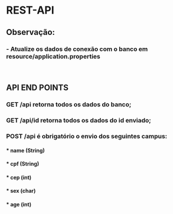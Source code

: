 # REST-API

<h2>Observação:</h2>
<h3>- Atualize os dados de conexão com o banco em resource/application.properties</h3>
<br>
<h2>API END POINTS</h2>
<h3>GET /api retorna todos os dados do banco;</h3>
<h3>GET /api/id retorna todos os dados do id enviado;</h3>
<h3>POST /api é obrigatório o envio dos seguintes campus:</h3>
<h4>* name (String)</h4>
<h4>* cpf (String)</h4>
<h4>* cep (int)</h4>
<h4>* sex (char)</h4>
<h4>* age (int)</h4>
<br>

